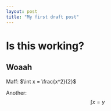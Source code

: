 ```yaml
---
layout: post
title: "My first draft post"
---
```


# Is this working?

## Woaah

Maff: $\int x = \frac{x^2}{2}$

Another: $$ \int x = y $$
